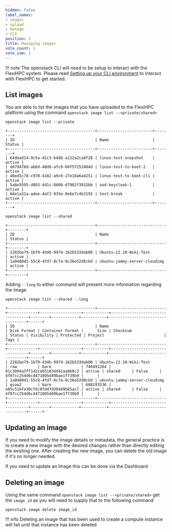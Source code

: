 ```yaml
---
hidden: false
label_names:
- images
- upload
- manage
- CLI
position: 1
title: Managing images
vote_count: 1
vote_sum: 1
---
```


!!! note
    The openstack CLI will need to be setup to interact with the FlexiHPC system. Please read [Setting up your CLI environment](../../set-up-your-cli-environment/index.md) to interact with FlexiHPC to get started.

## List images

You are able to list the images that you have uploaded to the FlexiHPC platform using the command `openstack image list --<private/shared>`

```
openstack image list --private
```

``` { .sh .no-copy }
+--------------------------------------+------------------------+--------+
| ID                                   | Name                   | Status |
+--------------------------------------+------------------------+--------+
| 64dead14-9c5a-41c3-b4d6-a122a2ca8f28 | linux-test-snapshot    | active |
| d479470d-ab6d-40d6-afc9-04f5f253404d | linux-test-to-boot-2   | active |
| 40ed5c78-c970-4182-a9c8-27e18a6a4251 | linux-test-to-boot-cli | active |
| 5a8e5595-d893-4d1c-8600-d7982f3915bb | ood-keycloak-1         | active |
| 04e1a31a-adee-4af2-935e-0e6e7c4b3193 | test-break             | active |
+--------------------------------------+------------------------+--------+
```

```
openstack image list --shared
```

``` { .sh .no-copy }
+--------------------------------------+------------------------------+--------+
| ID                                   | Name                         | Status |
+--------------------------------------+------------------------------+--------+
| 2282be79-1b79-434b-9974-162b533dab00 | Ubuntu-22.10-Wiki-Test       | active |
| 1a0480d1-55c8-4fd7-8c7a-8c26e52d8cbd | ubuntu-jammy-server-cloudimg | active |
+--------------------------------------+------------------------------+--------+
```

Adding `--long` to either command will present more information regarding the image

```
openstack image list --shared --long
```

``` { .sh .no-copy }
+--------------------------------------+------------------------------+-------------+------------------+-----------+----------------------------------+--------+------------+-----------+----------------------------------+------+
| ID                                   | Name                         | Disk Format | Container Format |      Size | Checksum                         | Status | Visibility | Protected | Project                          | Tags |
+--------------------------------------+------------------------------+-------------+------------------+-----------+----------------------------------+--------+------------+-----------+----------------------------------+------+
| 2282be79-1b79-434b-9974-162b533dab00 | Ubuntu-22.10-Wiki-Test       | raw         | bare             | 740491264 | 91c3094a3ff142ce651034d41aa860c3 | active | shared     | False     | 4f07cc254d6c4471805d49bae1f739b9 |      |
| 1a0480d1-55c8-4fd7-8c7a-8c26e52d8cbd | ubuntu-jammy-server-cloudimg | qcow2       | bare             | 688193536 | e05c516fa30cf6c0fd47930449b85ac7 | active | shared     | False     | 4f07cc254d6c4471805d49bae1f739b9 |      |
+--------------------------------------+------------------------------+-------------+------------------+-----------+----------------------------------+--------+------------+-----------+----------------------------------+------+
```

## Updating an image

If you need to modify the image details or metadata, the general practice is to create a new image with the desired changes rather than directly editing the existing one. After creating the new image, you can delete the old image if it's no longer needed.

If you need to update an Image this can be done via the Dashboard

## Deleting an image

Using the same command `openstack image list --<private/shared>` get the `image id` as you will need to supply that to the following command

```
openstack image delete image_id
```

!!! info
    Deleting an image that has been used to create a compute instance will fail until that instance has been deleted
